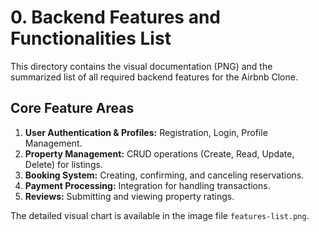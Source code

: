 # 0. Backend Features and Functionalities List

This directory contains the visual documentation (PNG) and the summarized list of all required backend features for the Airbnb Clone.

## Core Feature Areas

1.  **User Authentication & Profiles:** Registration, Login, Profile Management.
2.  **Property Management:** CRUD operations (Create, Read, Update, Delete) for listings.
3.  **Booking System:** Creating, confirming, and canceling reservations.
4.  **Payment Processing:** Integration for handling transactions.
5.  **Reviews:** Submitting and viewing property ratings.

The detailed visual chart is available in the image file `features-list.png`.
